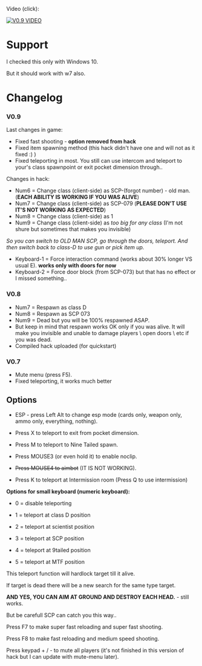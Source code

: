 Video (click):

[![V0.9 VIDEO](https://img.youtube.com/vi/QCDzZ3vUBi0/0.jpg)](https://www.youtube.com/watch?v=QCDzZ3vUBi0)


# Support

I checked this only with Windows 10.

But it should work with w7 also.


# Changelog


### V0.9


Last changes in game:

* Fixed fast shooting - **option removed from hack**
* Fixed item spawning method (this hack didn't have one and will not as it fixed :) )
* Fixed teleporting in most. You still can use intercom and teleport to your's class spawnpoint or exit pocket dimension through..

Changes in hack:

* Num6 = Change class (client-side) as SCP-(forgot number) - old man. (**EACH ABILITY IS WORKING IF YOU WAS ALIVE**)
* Num7 = Change class (client-side) as SCP-079 (**PLEASE DON'T USE IT'S NOT WORKING AS EXPECTED**)
* Num8 = Change class (client-side) as 1
* Num9 = Change class (client-side) as *too big for any class* (I'm not shure but sometimes that makes you invisible)

*So you can switch to OLD MAN SCP, go through the doors, teleport. And then switch back to class-D to use gun or pick item up.*

* Keyboard-1 = Force interaction command (works about 30% longer VS usual E). **works only with doors for now**
* Keyboard-2 = Force door block (from SCP-073) but that has no effect or I missed something..


### V0.8


* Num7 = Respawn as class D
* Num8 = Respawn as SCP 073
* Num9 = Dead but you will be 100% respawned ASAP.
* But keep in mind that respawn works OK only if you was alive. It will make you invisible and unable to damage players \ open doors \ etc if you was dead.
* Compiled hack uploaded (for quickstart)


### V0.7


* Mute menu (press F5).
* Fixed teleporting, it works much better


## Options

* ESP - press Left Alt to change esp mode (cards only, weapon only, ammo only, everything, nothing).

* Press X to teleport to exit from pocket dimension.

* Press M to teleport to Nine Tailed spawn.

* Press MOUSE3 (or even hold it) to enable noclip.

* ~~Press MOUSE4 to aimbot~~ (IT IS NOT WORKING).

* Press K to teleport at Intermission room (Press Q to use intermission)



**Options for small keyboard (numeric keyboard):**

* 0 = disable teleporting

* 1 = teleport at class D position

* 2 = teleport at scientist position

* 3 = teleport at SCP position

* 4 = teleport at 9tailed position

* 5 = teleport at MTF position



This teleport function will hardlock target till it alive.

If target is dead there will be a new search for the same type target.


**AND YES, YOU CAN AIM AT GROUND AND DESTROY EACH HEAD.** - still works.

But be carefull SCP can catch you this way..



Press F7 to make super fast reloading and super fast shooting.

Press F8 to make fast reloading and medium speed shooting.



Press keypad + / - to mute all players (it's not finished in this version of hack but I can update with mute-menu later).

